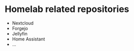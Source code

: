 Homelab related repositories
============================

- Nextcloud
- Forgejo
- Jellyfin
- Home Assistant
- ...
